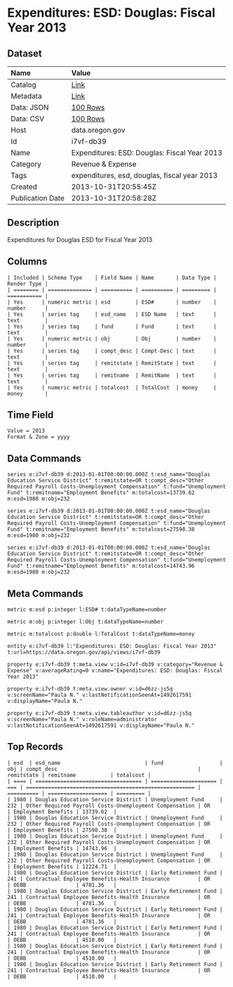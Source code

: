 # Expenditures: ESD: Douglas: Fiscal Year 2013

## Dataset

| Name | Value |
| :--- | :---- |
| Catalog | [Link](https://catalog.data.gov/dataset/expenditures-esd-douglas-fiscal-year-2013-7b830) |
| Metadata | [Link](https://data.oregon.gov/api/views/i7vf-db39) |
| Data: JSON | [100 Rows](https://data.oregon.gov/api/views/i7vf-db39/rows.json?max_rows=100) |
| Data: CSV | [100 Rows](https://data.oregon.gov/api/views/i7vf-db39/rows.csv?max_rows=100) |
| Host | data.oregon.gov |
| Id | i7vf-db39 |
| Name | Expenditures: ESD: Douglas: Fiscal Year 2013 |
| Category | Revenue & Expense |
| Tags | expenditures, esd, douglas, fiscal year 2013 |
| Created | 2013-10-31T20:55:45Z |
| Publication Date | 2013-10-31T20:58:28Z |

## Description

Expenditures for Douglas ESD for Fiscal Year 2013

## Columns

```ls
| Included | Schema Type    | Field Name | Name       | Data Type | Render Type |
| ======== | ============== | ========== | ========== | ========= | =========== |
| Yes      | numeric metric | esd        | ESD#       | number    | number      |
| Yes      | series tag     | esd_name   | ESD Name   | text      | text        |
| Yes      | series tag     | fund       | Fund       | text      | text        |
| Yes      | numeric metric | obj        | Obj        | number    | number      |
| Yes      | series tag     | compt_desc | Compt-Desc | text      | text        |
| Yes      | series tag     | remitstate | RemitState | text      | text        |
| Yes      | series tag     | remitname  | RemitName  | text      | text        |
| Yes      | numeric metric | totalcost  | TotalCost  | money     | money       |
```

## Time Field

```ls
Value = 2013
Format & Zone = yyyy
```

## Data Commands

```ls
series e:i7vf-db39 d:2013-01-01T00:00:00.000Z t:esd_name="Douglas Education Service District" t:remitstate=OR t:compt_desc="Other Required Payroll Costs-Unemployment Compensation" t:fund="Unemployment Fund" t:remitname="Employment Benefits" m:totalcost=13739.62 m:esd=1980 m:obj=232

series e:i7vf-db39 d:2013-01-01T00:00:00.000Z t:esd_name="Douglas Education Service District" t:remitstate=OR t:compt_desc="Other Required Payroll Costs-Unemployment Compensation" t:fund="Unemployment Fund" t:remitname="Employment Benefits" m:totalcost=27598.38 m:esd=1980 m:obj=232

series e:i7vf-db39 d:2013-01-01T00:00:00.000Z t:esd_name="Douglas Education Service District" t:remitstate=OR t:compt_desc="Other Required Payroll Costs-Unemployment Compensation" t:fund="Unemployment Fund" t:remitname="Employment Benefits" m:totalcost=14743.96 m:esd=1980 m:obj=232
```

## Meta Commands

```ls
metric m:esd p:integer l:ESD# t:dataTypeName=number

metric m:obj p:integer l:Obj t:dataTypeName=number

metric m:totalcost p:double l:TotalCost t:dataTypeName=money

entity e:i7vf-db39 l:"Expenditures: ESD: Douglas: Fiscal Year 2013" t:url=https://data.oregon.gov/api/views/i7vf-db39

property e:i7vf-db39 t:meta.view v:id=i7vf-db39 v:category="Revenue & Expense" v:averageRating=0 v:name="Expenditures: ESD: Douglas: Fiscal Year 2013"

property e:i7vf-db39 t:meta.view.owner v:id=d6zz-js5q v:screenName="Paula N." v:lastNotificationSeenAt=1492617591 v:displayName="Paula N."

property e:i7vf-db39 t:meta.view.tableauthor v:id=d6zz-js5q v:screenName="Paula N." v:roleName=administrator v:lastNotificationSeenAt=1492617591 v:displayName="Paula N."
```

## Top Records

```ls
| esd  | esd_name                           | fund                  | obj | compt_desc                                             | remitstate | remitname           | totalcost | 
| ==== | ================================== | ===================== | === | ====================================================== | ========== | =================== | ========= | 
| 1980 | Douglas Education Service District | Unemployment Fund     | 232 | Other Required Payroll Costs-Unemployment Compensation | OR         | Employment Benefits | 13739.62  | 
| 1980 | Douglas Education Service District | Unemployment Fund     | 232 | Other Required Payroll Costs-Unemployment Compensation | OR         | Employment Benefits | 27598.38  | 
| 1980 | Douglas Education Service District | Unemployment Fund     | 232 | Other Required Payroll Costs-Unemployment Compensation | OR         | Employment Benefits | 14743.96  | 
| 1980 | Douglas Education Service District | Unemployment Fund     | 232 | Other Required Payroll Costs-Unemployment Compensation | OR         | Employment Benefits | 12224.71  | 
| 1980 | Douglas Education Service District | Early Retirement Fund | 241 | Contractual Employee Benefits-Health Insurance         | OR         | OEBB                | 4781.36   | 
| 1980 | Douglas Education Service District | Early Retirement Fund | 241 | Contractual Employee Benefits-Health Insurance         | OR         | OEBB                | 4781.36   | 
| 1980 | Douglas Education Service District | Early Retirement Fund | 241 | Contractual Employee Benefits-Health Insurance         | OR         | OEBB                | 4781.36   | 
| 1980 | Douglas Education Service District | Early Retirement Fund | 241 | Contractual Employee Benefits-Health Insurance         | OR         | OEBB                | 4510.00   | 
| 1980 | Douglas Education Service District | Early Retirement Fund | 241 | Contractual Employee Benefits-Health Insurance         | OR         | OEBB                | 4510.00   | 
| 1980 | Douglas Education Service District | Early Retirement Fund | 241 | Contractual Employee Benefits-Health Insurance         | OR         | OEBB                | 4510.00   | 
```